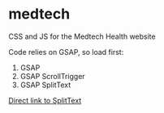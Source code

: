 # medtech
CSS and JS for the Medtech Health website

Code relies on GSAP, so load first:
1. GSAP
2. GSAP ScrollTrigger
3. GSAP SplitText

[Direct link to SplitText](https://cdn.jsdelivr.net/gh/royeyal/medtech@main/SplitText.min.js)
